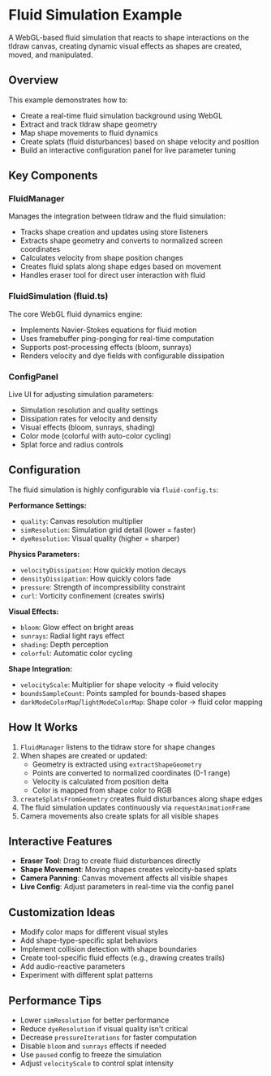 # Fluid Simulation Example

A WebGL-based fluid simulation that reacts to shape interactions on the tldraw canvas, creating dynamic visual effects as shapes are created, moved, and manipulated.

## Overview

This example demonstrates how to:

- Create a real-time fluid simulation background using WebGL
- Extract and track tldraw shape geometry
- Map shape movements to fluid dynamics
- Create splats (fluid disturbances) based on shape velocity and position
- Build an interactive configuration panel for live parameter tuning

## Key Components

### FluidManager

Manages the integration between tldraw and the fluid simulation:

- Tracks shape creation and updates using store listeners
- Extracts shape geometry and converts to normalized screen coordinates
- Calculates velocity from shape position changes
- Creates fluid splats along shape edges based on movement
- Handles eraser tool for direct user interaction with fluid

### FluidSimulation (fluid.ts)

The core WebGL fluid dynamics engine:

- Implements Navier-Stokes equations for fluid motion
- Uses framebuffer ping-ponging for real-time computation
- Supports post-processing effects (bloom, sunrays)
- Renders velocity and dye fields with configurable dissipation

### ConfigPanel

Live UI for adjusting simulation parameters:

- Simulation resolution and quality settings
- Dissipation rates for velocity and density
- Visual effects (bloom, sunrays, shading)
- Color mode (colorful with auto-color cycling)
- Splat force and radius controls

## Configuration

The fluid simulation is highly configurable via `fluid-config.ts`:

**Performance Settings:**

- `quality`: Canvas resolution multiplier
- `simResolution`: Simulation grid detail (lower = faster)
- `dyeResolution`: Visual quality (higher = sharper)

**Physics Parameters:**

- `velocityDissipation`: How quickly motion decays
- `densityDissipation`: How quickly colors fade
- `pressure`: Strength of incompressibility constraint
- `curl`: Vorticity confinement (creates swirls)

**Visual Effects:**

- `bloom`: Glow effect on bright areas
- `sunrays`: Radial light rays effect
- `shading`: Depth perception
- `colorful`: Automatic color cycling

**Shape Integration:**

- `velocityScale`: Multiplier for shape velocity → fluid velocity
- `boundsSampleCount`: Points sampled for bounds-based shapes
- `darkModeColorMap`/`lightModeColorMap`: Shape color → fluid color mapping

## How It Works

1. `FluidManager` listens to the tldraw store for shape changes
2. When shapes are created or updated:
   - Geometry is extracted using `extractShapeGeometry`
   - Points are converted to normalized coordinates (0-1 range)
   - Velocity is calculated from position delta
   - Color is mapped from shape color to RGB
3. `createSplatsFromGeometry` creates fluid disturbances along shape edges
4. The fluid simulation updates continuously via `requestAnimationFrame`
5. Camera movements also create splats for all visible shapes

## Interactive Features

- **Eraser Tool**: Drag to create fluid disturbances directly
- **Shape Movement**: Moving shapes creates velocity-based splats
- **Camera Panning**: Canvas movement affects all visible shapes
- **Live Config**: Adjust parameters in real-time via the config panel

## Customization Ideas

- Modify color maps for different visual styles
- Add shape-type-specific splat behaviors
- Implement collision detection with shape boundaries
- Create tool-specific fluid effects (e.g., drawing creates trails)
- Add audio-reactive parameters
- Experiment with different splat patterns

## Performance Tips

- Lower `simResolution` for better performance
- Reduce `dyeResolution` if visual quality isn't critical
- Decrease `pressureIterations` for faster computation
- Disable `bloom` and `sunrays` effects if needed
- Use `paused` config to freeze the simulation
- Adjust `velocityScale` to control splat intensity
